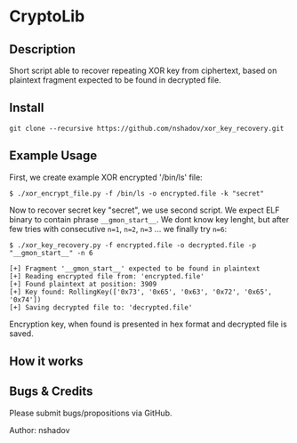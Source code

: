 # CryptoLib

## Description

Short script able to recover repeating XOR key from ciphertext, based on
plaintext fragment expected to be found in decrypted file.

## Install

```
git clone --recursive https://github.com/nshadov/xor_key_recovery.git
```

## Example Usage

First, we create example XOR encrypted '/bin/ls' file:

```
$ ./xor_encrypt_file.py -f /bin/ls -o encrypted.file -k "secret"
```

Now to recover secret key "secret", we use second script. We expect ELF
binary to contain phrase ```__gmon_start__```. We dont know key lenght, but
after few tries with consecutive ```n=1```, ```n=2```, ```n=3``` ... we finally try ```n=6```:

```
$ ./xor_key_recovery.py -f encrypted.file -o decrypted.file -p "__gmon_start__" -n 6

[+] Fragment '__gmon_start__' expected to be found in plaintext
[+] Reading encrypted file from: 'encrypted.file'
[+] Found plaintext at position: 3909
[+] Key found: RollingKey(['0x73', '0x65', '0x63', '0x72', '0x65', '0x74'])
[+] Saving decrypted file to: 'decrypted.file'
```

Encryption key, when found is presented in hex format and decrypted file is saved.

## How it works



## Bugs & Credits

Please submit bugs/propositions via GitHub.

Author: nshadov